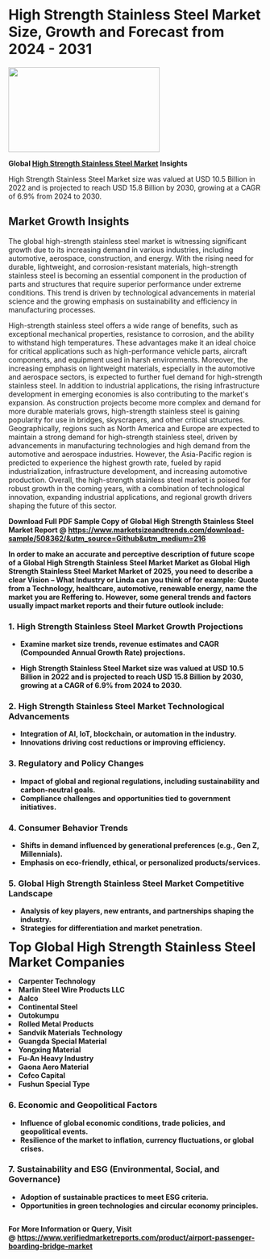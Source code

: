 <H1>High Strength Stainless Steel Market Size, Growth and Forecast from 2024 - 2031</H1><img class="aligncenter size-medium wp-image-584254" src="https://thirdeyenews.in/wp-content/uploads/2024/09/Global-Market-Research-300x168.jpeg" alt="" width="300" height="168" /><p><strong>Global&nbsp;<a href="https://www.marketsizeandtrends.com/download-sample/508362/&amp;utm_source=Github&utm_medium=216">High Strength Stainless Steel Market</a> Insights</strong></p><p>High Strength Stainless Steel Market size was valued at USD 10.5 Billion in 2022 and is projected to reach USD 15.8 Billion by 2030, growing at a CAGR of 6.9% from 2024 to 2030.</p><p><h2>Market Growth Insights</h2> <p>The global high-strength stainless steel market is witnessing significant growth due to its increasing demand in various industries, including automotive, aerospace, construction, and energy. With the rising need for durable, lightweight, and corrosion-resistant materials, high-strength stainless steel is becoming an essential component in the production of parts and structures that require superior performance under extreme conditions. This trend is driven by technological advancements in material science and the growing emphasis on sustainability and efficiency in manufacturing processes.</p> <p><strong></strong></p> <p>High-strength stainless steel offers a wide range of benefits, such as exceptional mechanical properties, resistance to corrosion, and the ability to withstand high temperatures. These advantages make it an ideal choice for critical applications such as high-performance vehicle parts, aircraft components, and equipment used in harsh environments. Moreover, the increasing emphasis on lightweight materials, especially in the automotive and aerospace sectors, is expected to further fuel demand for high-strength stainless steel. In addition to industrial applications, the rising infrastructure development in emerging economies is also contributing to the market's expansion. As construction projects become more complex and demand for more durable materials grows, high-strength stainless steel is gaining popularity for use in bridges, skyscrapers, and other critical structures. Geographically, regions such as North America and Europe are expected to maintain a strong demand for high-strength stainless steel, driven by advancements in manufacturing technologies and high demand from the automotive and aerospace industries. However, the Asia-Pacific region is predicted to experience the highest growth rate, fueled by rapid industrialization, infrastructure development, and increasing automotive production. Overall, the high-strength stainless steel market is poised for robust growth in the coming years, with a combination of technological innovation, expanding industrial applications, and regional growth drivers shaping the future of this sector.</p> <p><strong></p><p><span class=""><strong>Download Full PDF Sample Copy of Global High Strength Stainless Steel Market Report</strong> @ <a href="https://www.marketsizeandtrends.com/download-sample/508362/&amp;utm_source=Github&utm_medium=216" target="_blank">https://www.marketsizeandtrends.com/download-sample/508362/&amp;utm_source=Github&utm_medium=216</a></span></p><p>In order to make an accurate and perceptive description of future scope of a Global&nbsp;High Strength Stainless Steel Market Market as Global&nbsp;High Strength Stainless Steel Market Market of 2025, you need to describe a clear Vision &ndash; What Industry or Linda can you think of for example: Quote from a Technology, healthcare, automotive, renewable energy, name the market you are Reffering to. However, some general trends and factors usually impact market reports and their future outlook include:</p><h3>1.&nbsp;<strong>High Strength Stainless Steel Market Growth Projections</strong></h3><ul><li>Examine market size trends, revenue estimates and CAGR (Compounded Annual Growth Rate) projections.</li><li><p>High Strength Stainless Steel Market size was valued at USD 10.5 Billion in 2022 and is projected to reach USD 15.8 Billion by 2030, growing at a CAGR of 6.9% from 2024 to 2030.</p></li></ul><h3>2.&nbsp;<strong>High Strength Stainless Steel Market Technological Advancements</strong></h3><ul><li>Integration of AI, IoT, blockchain, or automation in the industry.</li><li>Innovations driving cost reductions or improving efficiency.</li></ul><h3>3.&nbsp;<strong>Regulatory and Policy Changes</strong></h3><ul><li>Impact of global and regional regulations, including sustainability and carbon-neutral goals.</li><li>Compliance challenges and opportunities tied to government initiatives.</li></ul><h3>4.&nbsp;<strong>Consumer Behavior Trends</strong></h3><ul><li>Shifts in demand influenced by generational preferences (e.g., Gen Z, Millennials).</li><li>Emphasis on eco-friendly, ethical, or personalized products/services.</li></ul><h3>5.&nbsp;<strong>Global High Strength Stainless Steel Market Competitive Landscape</strong></h3><ul><li>Analysis of key players, new entrants, and partnerships shaping the industry.</li><li>Strategies for differentiation and market penetration.</li></ul><p data-pm-slice="1 1 []"><span style="color: inherit; font-family: inherit; font-size: 25px;">Top Global High Strength Stainless Steel Market Companies</span></p><div class="" data-test-id=""><p><li>Carpenter Technology</li><li> Marlin Steel Wire Products LLC</li><li> Aalco</li><li> Continental Steel</li><li> Outokumpu</li><li> Rolled Metal Products</li><li> Sandvik Materials Technology</li><li> Guangda Special Material</li><li> Yongxing Material</li><li> Fu-An Heavy Industry</li><li> Gaona Aero Material</li><li> Cofco Capital</li><li> Fushun Special Type</li></p></div><h3>6.&nbsp;<strong>Economic and Geopolitical Factors</strong></h3><ul><li>Influence of global economic conditions, trade policies, and geopolitical events.</li><li>Resilience of the market to inflation, currency fluctuations, or global crises.</li></ul><h3>7.&nbsp;<strong>Sustainability and ESG (Environmental, Social, and Governance)</strong></h3><ul><li>Adoption of sustainable practices to meet ESG criteria.</li><li>Opportunities in green technologies and circular economy principles.</li></ul><h2><strong style="font-size: 14px;">For More Information or Query, Visit @&nbsp;</strong><a style="background-color: #ffffff; font-size: 14px;" href="https://www.marketsizeandtrends.com/report/high-strength-stainless-steel-market/" target="_blank">https://www.verifiedmarketreports.com/product/airport-passenger-boarding-bridge-market</a></h2>
